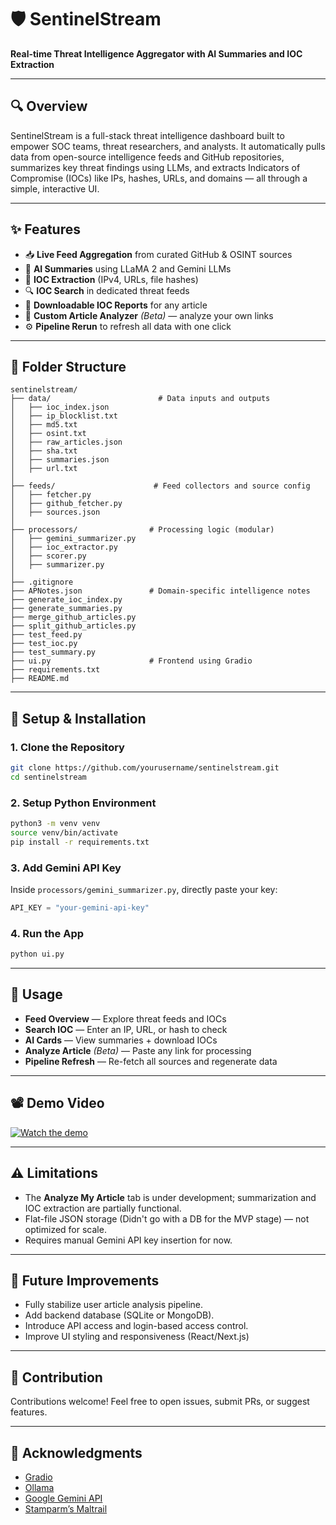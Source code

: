 # 🛡️ SentinelStream

**Real-time Threat Intelligence Aggregator with AI Summaries and IOC Extraction**

---

## 🔍 Overview

SentinelStream is a full-stack threat intelligence dashboard built to empower SOC teams, threat researchers, and analysts. It automatically pulls data from open-source intelligence feeds and GitHub repositories, summarizes key threat findings using LLMs, and extracts Indicators of Compromise (IOCs) like IPs, hashes, URLs, and domains — all through a simple, interactive UI.

---

## ✨ Features

- 📥 **Live Feed Aggregation** from curated GitHub & OSINT sources
- 🧠 **AI Summaries** using LLaMA 2 and Gemini LLMs
- 🧨 **IOC Extraction** (IPv4, URLs, file hashes)
- 🔍 **IOC Search** in dedicated threat feeds
- 📎 **Downloadable IOC Reports** for any article
- 📝 **Custom Article Analyzer** *(Beta)* — analyze your own links
- ⚙️ **Pipeline Rerun** to refresh all data with one click

---

## 📂 Folder Structure

```
sentinelstream/
├── data/                        # Data inputs and outputs
│   ├── ioc_index.json
│   ├── ip_blocklist.txt
│   ├── md5.txt
│   ├── osint.txt
│   ├── raw_articles.json
│   ├── sha.txt
│   ├── summaries.json
│   ├── url.txt
│
├── feeds/                      # Feed collectors and source config
│   ├── fetcher.py
│   ├── github_fetcher.py
│   ├── sources.json
│
├── processors/                # Processing logic (modular)
│   ├── gemini_summarizer.py
│   ├── ioc_extractor.py
│   ├── scorer.py
│   ├── summarizer.py
│
├── .gitignore
├── APNotes.json               # Domain-specific intelligence notes
├── generate_ioc_index.py
├── generate_summaries.py
├── merge_github_articles.py
├── split_github_articles.py
├── test_feed.py
├── test_ioc.py
├── test_summary.py
├── ui.py                      # Frontend using Gradio
├── requirements.txt
├── README.md

```

---

## 🚀 Setup & Installation

### 1. Clone the Repository
```bash
git clone https://github.com/yourusername/sentinelstream.git
cd sentinelstream
```

### 2. Setup Python Environment
```bash
python3 -m venv venv
source venv/bin/activate
pip install -r requirements.txt
```

### 3. Add Gemini API Key
Inside `processors/gemini_summarizer.py`, directly paste your key:
```python
API_KEY = "your-gemini-api-key"
```

### 4. Run the App
```bash
python ui.py
```
---

## 📌 Usage

- **Feed Overview** — Explore threat feeds and IOCs
- **Search IOC** — Enter an IP, URL, or hash to check
- **AI Cards** — View summaries + download IOCs
- **Analyze Article** *(Beta)* — Paste any link for processing
- **Pipeline Refresh** — Re-fetch all sources and regenerate data

---
## 📽️ Demo Video

[![Watch the demo](https://img.youtube.com/vi/yzgUi-iq5Xk/0.jpg)]((https://youtu.be/yzgUi-iq5Xk))

---

## ⚠️ Limitations

- The **Analyze My Article** tab is under development; summarization and IOC extraction are partially functional.
- Flat-file JSON storage (Didn't go with a DB for the MVP stage) — not optimized for scale.
- Requires manual Gemini API key insertion for now.

---

## 🌱 Future Improvements

- Fully stabilize user article analysis pipeline.
- Add backend database (SQLite or MongoDB).
- Introduce API access and login-based access control.
- Improve UI styling and responsiveness (React/Next.js)

---

## 🤝 Contribution

Contributions welcome! Feel free to open issues, submit PRs, or suggest features.

---

## 🙏 Acknowledgments

- [Gradio](https://gradio.app/)
- [Ollama](https://ollama.com/)
- [Google Gemini API](https://ai.google.dev/)
- [Stamparm’s Maltrail](https://github.com/stamparm/maltrail)
